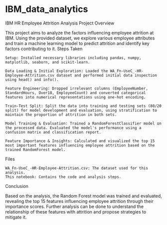 # IBM_data_analytics

IBM HR Employee Attrition Analysis
Project Overview

This project aims to analyze the factors influencing employee attrition at IBM. Using the provided dataset, we explore various employee attributes and train a machine learning model to predict attrition and identify key factors contributing to it.
Steps Taken

    Setup: Installed necessary libraries including pandas, numpy, matplotlib, seaborn, and scikit-learn.
    
    Data Loading & Initial Exploration: Loaded the WA_Fn-UseC_-HR-Employee-Attrition.csv dataset and performed initial data inspection using head() and info().
    
    Feature Engineering: Dropped irrelevant columns (EmployeeNumber, StandardHours, Over18, EmployeeCount) and converted categorical features into numerical representations using one-hot encoding.
    
    Train-Test Split: Split the data into training and testing sets (80/20 split) for model development and evaluation, using stratification to maintain the proportion of attrition in both sets.
    
    Model Training & Evaluation: Trained a RandomForestClassifier model on the processed data. Evaluated the model's performance using a confusion matrix and classification report.
    
    Feature Importance & Insights: Calculated and visualized the top 15 most important features influencing employee attrition based on the trained RandomForest model.

Files

    WA_Fn-UseC_-HR-Employee-Attrition.csv: The dataset used for this analysis.
    This notebook: Contains the code and analysis steps.

Conclusion

Based on the analysis, the Random Forest model was trained and evaluated, revealing the top 15 features influencing employee attrition through their importance scores. Further analysis can be done to understand the relationship of these features with attrition and propose strategies to mitigate it.
